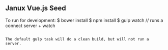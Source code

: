 Janux Vue.js Seed
-----------------

To run for development:
  $ bower install
  $ npm install
  $ gulp watch    // runs a connect server + watch
```

The default gulp task will do a clean build, but will not run a server.


